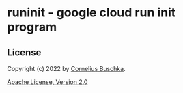 # runinit - google cloud run init program

## License
Copyright (c) 2022 by [Cornelius Buschka](https://github.com/cbuschka).

[Apache License, Version 2.0](./license.txt)
